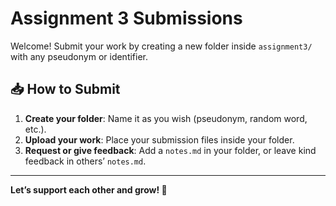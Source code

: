 # Assignment 3 Submissions

Welcome! Submit your work by creating a new folder inside `assignment3/` with any pseudonym or identifier.

## 📥 How to Submit

1. **Create your folder**: Name it as you wish (pseudonym, random word, etc.).
2. **Upload your work**: Place your submission files inside your folder.
3. **Request or give feedback**: Add a `notes.md` in your folder, or leave kind feedback in others’ `notes.md`.

---

**Let’s support each other and grow! 🌱**
